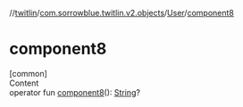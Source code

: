 //[twitlin](../../index.md)/[com.sorrowblue.twitlin.v2.objects](../index.md)/[User](index.md)/[component8](component8.md)



# component8  
[common]  
Content  
operator fun [component8](component8.md)(): [String](https://kotlinlang.org/api/latest/jvm/stdlib/kotlin/-string/index.html)?  



